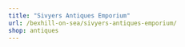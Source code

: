```yaml
---
title: "Sivyers Antiques Emporium"
url: /bexhill-on-sea/sivyers-antiques-emporium/
shop: antiques
---
```


